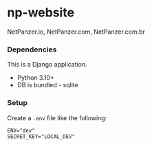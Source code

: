 # np-website
NetPanzer.io, NetPanzer.com, NetPanzer.com.br

### Dependencies

This is a Django application.

- Python 3.10+
- DB is bundled - sqlite

### Setup

Create a `.env` file like the following:

```
ENV="dev"
SECRET_KEY="LOCAL_DEV"
```
